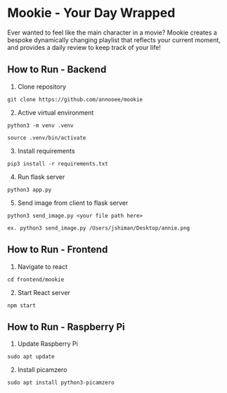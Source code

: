 # Mookie - Your Day Wrapped
Ever wanted to feel like the main character in a movie? Mookie creates a bespoke dynamically changing playlist that reflects your current moment, and provides a daily review to keep track of your life! 

## How to Run - Backend

1. Clone repository

`git clone https://github.com/annooee/mookie`

2. Active virtual environment

`python3 -m venv .venv`

`source .venv/bin/activate`

3. Install requirements

`pip3 install -r requirements.txt` 

4. Run flask server

`python3 app.py`

5. Send image from client to flask server

`python3 send_image.py <your file path here>`

`ex. python3 send_image.py /Users/jshiman/Desktop/annie.png`

## How to Run - Frontend

1. Navigate to react

`cd frontend/mookie`

2. Start React server

`npm start`


## How to Run - Raspberry Pi

1. Update Raspberry Pi 

`sudo apt update`

2. Install picamzero

`sudo apt install python3-picamzero`